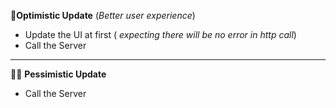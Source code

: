 
🌟**Optimistic Update** (*Better user experience*)

- Update the UI at first ( *expecting there will be no error in http call*)
- Call the Server

---
⛓️‍💥 **Pessimistic Update**

-  Call the Server 
